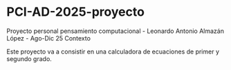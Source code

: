 # PCI-AD-2025-proyecto
Proyecto personal pensamiento computacional - Leonardo Antonio Almazán López - Ago-Dic 25
Contexto

Este proyecto va a consistir en una calculadora de ecuaciones de primer y segundo grado.
